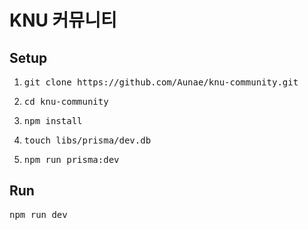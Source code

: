 # KNU 커뮤니티

## Setup

1. <pre>git clone https://github.com/Aunae/knu-community.git</pre>
2. <pre>cd knu-community</pre>
3. <pre>npm install</pre>
4. <pre>touch libs/prisma/dev.db</pre>
5. <pre>npm run prisma:dev</pre>

## Run

<pre>npm run dev</pre>
